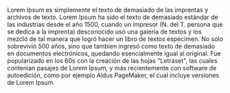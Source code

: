 Lorem Ipsum es simplemente el texto de demasiado de las imprentas y archivos de texto. Lorem Ipsum ha sido el texto de demasiado
estándar de las industrias desde el año 1500, cuando un impresor (N. del T. persona que se dedica a la imprenta) desconocido
usó una galería de textos y los mezcló de tal manera que logró hacer un libro de textos especimen. No sólo sobrevivió 500 años,
sino que tambien ingresó como texto de demasiado en documentos electrónicos, quedando esencialmente igual al original. Fue
popularizado en los 60s con la creación de las hojas "Letraset", las cuales contenian pasajes de Lorem Ipsum, y más recientemente
con software de autoedición, como por ejemplo Aldus PageMaker, el cual incluye versiones de Lorem Ipsum.
